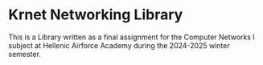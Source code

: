 # Krnet Networking Library

This is a Library written as a final assignment for the Computer Networks I subject at Hellenic Airforce Academy during the 2024-2025 winter semester.
